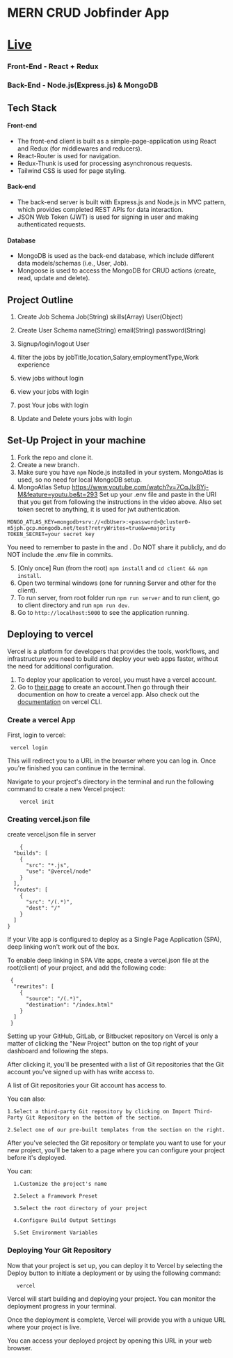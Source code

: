 # MERN CRUD Jobfinder App
# [Live](https://jobfinder-app-gold.vercel.app/)
### Front-End - React + Redux
### Back-End - Node.js(Express.js) & MongoDB

## Tech Stack

#### Front-end

* The front-end client is built as a simple-page-application using React and Redux (for middlewares and reducers).
* React-Router is used for navigation.
* Redux-Thunk is used for processing asynchronous requests.
* Tailwind CSS is used for page styling.

#### Back-end

* The back-end server is built with Express.js and Node.js in MVC pattern, which provides completed REST APIs for data interaction.
* JSON Web Token (JWT) is used for signing in user and making authenticated requests.

#### Database

* MongoDB is used as the back-end database, which include different data models/schemas (i.e., User, Job).
* Mongoose is used to access the MongoDB for CRUD actions (create, read, update and delete).


## Project Outline

1. Create Job Schema
     Job(String)
     skills(Array)
     User(Object)

2. Create User Schema
     name(String)
     email(String)
     password(String)

3. Signup/login/logout User

4. filter the jobs by jobTitle,location,Salary,employmentType,Work experience

5. view jobs without login

6. view your jobs with login

7. post Your jobs with login

8. Update and Delete yours jobs with login
   

## Set-Up Project in your machine

1. Fork the repo and clone it.
2. Create a new branch.
3. Make sure you have `npm` Node.js installed in your system. MongoAtlas is used, so no need for local MongoDB setup.
4. MongoAtlas Setup
https://www.youtube.com/watch?v=7CqJlxBYj-M&feature=youtu.be&t=293
Set up your .env file and paste in the URI that you get from following the instructions in the video above. Also set token secret to anything, it is used for jwt authentication.

```
MONGO_ATLAS_KEY=mongodb+srv://<dbUser>:<password>@cluster0-m5jph.gcp.mongodb.net/test?retryWrites=true&w=majority
TOKEN_SECRET=your secret key
```
You need to remember to paste in the <dbUser> and <password>. Do NOT share it publicly, and do NOT include the .env file in commits.

5. [Only once] Run (from the root) `npm install` and `cd client && npm install`.
7. Open two terminal windows (one for running Server and other for the client).
8. To run server, from root folder run `npm run server` and to run client, go to client directory and run `npm run dev`.
9. Go to `http://localhost:5000` to see the application running.

## Deploying to vercel[]()

Vercel is a platform for developers that provides the tools, workflows, and infrastructure you need to build and deploy your web apps faster, without the need for additional configuration.

1. To deploy your application to vercel, you must have a vercel account.
2. Go to [their page](https://vercel.com/login) to create an account.Then go through their documention on how to create a vercel app. Also check out the [documentation](https://vercel.com/docs/cli) on vercel CLI.

### Create a vercel App
First, login to vercel:

```
 vercel login
```
This will redirect you to a URL in the browser where you can log in. Once you're finished you can continue in the terminal.

Navigate to your project's directory in the terminal and run the following command to create a new Vercel project:

```
    vercel init
```

### Creating vercel.json file
  create vercel.json file in server 

  ```
      {
    "builds": [
      {
        "src": "*.js",
        "use": "@vercel/node"
      }
    ],
    "routes": [
      {
        "src": "/(.*)",
        "dest": "/"
      }
    ]
  }
```
If your Vite app is configured to deploy as a Single Page Application (SPA), deep linking won't work out of the box.

To enable deep linking in SPA Vite apps, create a vercel.json file at the root(client) of your project, and add the following code:

```
 {
  "rewrites": [
    {
      "source": "/(.*)",
      "destination": "/index.html"
    }
  ]
 } 
```


Setting up your GitHub, GitLab, or Bitbucket repository on Vercel is only a matter of clicking the "New Project" button on the top right of your dashboard and following the steps.

After clicking it, you'll be presented with a list of Git repositories that the Git account you've signed up with has write access to.

A list of Git repositories your Git account has access to.

You can also:

    1.Select a third-party Git repository by clicking on Import Third-Party Git Repository on the bottom of the section.

    2.Select one of our pre-built templates from the section on the right.

After you've selected the Git repository or template you want to use for your new project, you'll be taken to a page where you can configure your project before it's deployed.

You can:

      1.Customize the project's name

      2.Select a Framework Preset

      3.Select the root directory of your project

      4.Configure Build Output Settings

      5.Set Environment Variables

### Deploying Your Git Repository
Now that your project is set up, you can deploy it to Vercel by selecting the Deploy button to initiate a deployment or by using the following command:

 ```
    vercel
 ```
Vercel will start building and deploying your project. You can monitor the deployment progress in your terminal.

Once the deployment is complete, Vercel will provide you with a unique URL where your project is live.

You can access your deployed project by opening this URL in your web browser.

   
  
